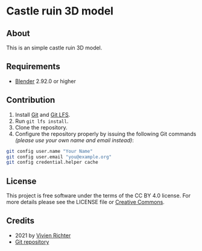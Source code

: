 # Castle ruin 3D model

## About
This is an simple castle ruin 3D model.

## Requirements
 * [Blender](https://www.blender.org) 2.92.0 or higher

## Contribution
 1. Install [Git](https://git-scm.com) and [Git LFS](https://git-lfs.github.com).
 2. Run `git lfs install`.
 3. Clone the repository.
 4. Configure the repository properly by issuing the following Git commands *(please use your own name and email instead)*:
 ```bash
 git config user.name "Your Name"
 git config user.email "you@example.org"
 git config credential.helper cache
 ```

## License
This project is free software under the terms of the CC BY 4.0 license.
For more details please see the LICENSE file or [Creative Commons](http://creativecommons.org/licenses/by/4.0).

## Credits
 * 2021 by [Vivien Richter](https://github.com/vivi90)
 * [Git repository](https://github.com/vivi90/model-castle-ruin.git)
